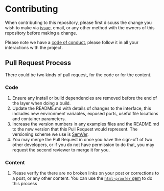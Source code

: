 # Contributing

When contributing to this repository, please first discuss the change you wish to make via [issue][issues], email, or any other method with the owners of this repository before making a change. 

Please note we have a [code of conduct][], please follow it in all your interactions with the project.

## Pull Request Process

There could be two kinds of pull request, for the code or for the content. 

### Code

1. Ensure any install or build dependencies are removed before the end of the layer when doing a build.
2. Update the README.md with details of changes to the interface, this includes new environment variables, exposed ports, useful file locations and container parameters.
3. Increase the version numbers in any examples files and the README.md to the new version that this Pull Request would represent. The versioning scheme we use is [SemVer][].
4. You may merge the Pull Request in once you have the sign-off of two other developers, or if you do not have permission to do that, you may request the second reviewer to merge it for you.

### Content

1. Please verify the there are no broken links on your post or corrections to a post, or any other content. You can use the [`html-proofer` gem][html-proofer] to do this process 

[issues]: https://github.com/luispuerto/luispuerto.net/issues
[html-proofer]: https://github.com/gjtorikian/html-proofer
[code of conduct]: CODE_OF_CONDUCT.md
[SemVer]: http://semver.org/